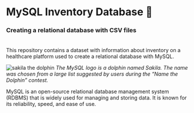 # MySQL Inventory Database 💾

### Creating a relational database with CSV files <br><br>
This repository contains a dataset with information about inventory on a healthcare platform used to create a relational database with MySQL.


![sakila the dolphin](https://github.com/user-attachments/assets/b07af031-ac5a-4c63-8a29-3af3a403ab96)
*The MySQL logo is a dolphin named Sakila. The name was chosen from a large list suggested by users during the “Name the Dolphin” contest.*

MySQL is an open-source relational database management system (RDBMS) that is widely used for managing and storing data. It is known for its reliability, speed, and ease of use.

